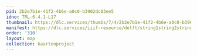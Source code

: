 ```yaml
---
pid: 2b2e7b1e-41f2-4b6e-a0c0-b3902dc03ee5
idno: TRL-6.4.1-L17
thumbnail: https://dlc.services/thumbs/7/4/2b2e7b1e-41f2-4b6e-a0c0-b3902dc03ee5/full/400,339/0/default.jpg
manifest: https://dlc.services/iiif-resource/delft/string1string2string3/kaartenproject-2007/TRL-6.4.1-L17
order: '310'
layout: map
collection: kaartenproject
---
```

